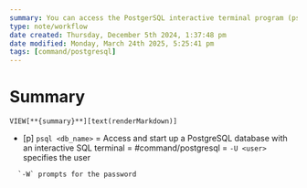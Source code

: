 ```yaml
---
summary: You can access the PostgerSQL interactive terminal program (psql) which lets you interactively enter, edit, and execute SQL commands. This can be done with GUIs and/or other office suite programs.
type: note/workflow
date created: Thursday, December 5th 2024, 1:37:48 pm
date modified: Monday, March 24th 2025, 5:25:41 pm
tags: [command/postgresql]
---
```

# Summary
`VIEW[**{summary}**][text(renderMarkdown)]`
- [p] `psql <db_name>` = Access and start up a PostgreSQL database with an interactive SQL terminal = #command/postgresql  = `-U <user>` specifies the user
<!--ID: 1751434089690-->

      `-W` prompts for the password